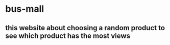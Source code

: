 # bus-mall

## this website about choosing a random product to see which product has the most views 
